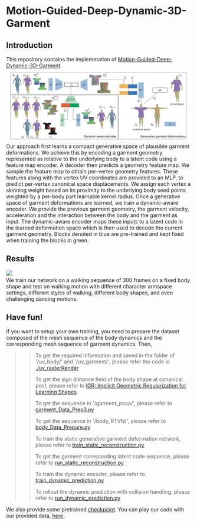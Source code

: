 # Motion-Guided-Deep-Dynamic-3D-Garment

## Introduction

This repository contains the implemetation of [Motion-Guided-Deep-Dynamic-3D-Garment](https://geometry.cs.ucl.ac.uk/projects/2022/MotionDeepGarment/).
![](architecture_n.png) <br />
Our approach first learns a compact generative space of plausible garment deformations. We achieve this by encoding a garment geometry represented as relative to the underlying body to a latent code using a feature map encoder. A decoder then predicts a geometry feature map. We sample the feature map to obtain per-vertex geometry features. These features along with the vertex UV coordinates are provided to an MLP, to predict per-vertex canonical space displacements. We assign each vertex a skinning weight based on its proximity to the underlying body seed points weighted by a per-body part learnable kernel radius. Once a generative space of garment deformations are learned, we train a dynamic-aware encoder. We provide the previous garment geometry, the garment velocity, acceleration and the interaction between the body and the garment as input. The dynamic-aware encoder maps these inputs to a latent code in the learned deformation space which is then used to decode the current garment geometry. Blocks denoted in blue are pre-trained and kept fixed when training the blocks in green.

## Results
![](generalisation.gif) <br />
We train our network on a walking sequence of 300 frames on a fixed body shape and test on
walking motion with different character armspace settings, different styles of walking, different body shapes, and even challenging dancing motions.

## Have fun!
If you want to setup your own training, you need to prepare the dataset composed of the mesh sequence of the body dynamics and the corresponding mesh sequence of garment dynamics. Then,
>>
>> To get the required information and saved in the folder of '/uv_body/' and '/uv_garment/', please refer the code in [./uv_rasterRender](https://github.com/MengZephyr/Motion-Guided-Deep-Dynamic-3D-Garment/tree/main/uv_rasterRender) 
>>
>> To get the sign distance field of the body shape at conanical post, please refer to [IGR: Implicit Geometric Regularization for Learning Shapes](https://github.com/amosgropp/IGR). 
>> 
>> To get the sequence in '/garment_pnva/', please refer to [garment_Data_Prep3.py](https://github.com/MengZephyr/Motion-Guided-Deep-Dynamic-3D-Garment)
>> 
>> To get the sequence in '/body_RTVN/', please refer to [body_Data_Prepare.py](https://github.com/MengZephyr/Motion-Guided-Deep-Dynamic-3D-Garment/tree/main/MotionGuidedDynamicGarment)
>> 
>> To train the static generative garment deformation network, please refer to [train_static_reconstruction.py](https://github.com/MengZephyr/Motion-Guided-Deep-Dynamic-3D-Garment/tree/main/MotionGuidedDynamicGarment)
>> 
>> To get the garment correponding latent code sequence, please refer to [run_static_reconstruction.py](https://github.com/MengZephyr/Motion-Guided-Deep-Dynamic-3D-Garment/tree/main/MotionGuidedDynamicGarment)
>> 
>> To train the dynamic encoder, please refer to [train_dynamic_prediction.py](https://github.com/MengZephyr/Motion-Guided-Deep-Dynamic-3D-Garment/tree/main/MotionGuidedDynamicGarment)
>> 
>> To rollout the dynamic prediction with collision handling, please refer to [run_dynamic_prediction.py](https://github.com/MengZephyr/Motion-Guided-Deep-Dynamic-3D-Garment/tree/main/MotionGuidedDynamicGarment)

We also provide some pretrained [checkpoint](https://drive.google.com/drive/folders/1OAr2XxGyqLWNGWdoHWetiSiDiNE1dtSQ?usp=sharing). You can play our code with our provided data, [here](https://drive.google.com/drive/folders/1cO0XUFXhWgwWvjNwB0xWr0SjrZSGfRO7?usp=sharing). 
